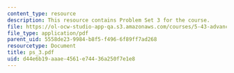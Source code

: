 ```yaml
---
content_type: resource
description: This resource contains Problem Set 3 for the course.
file: https://ol-ocw-studio-app-qa.s3.amazonaws.com/courses/5-43-advanced-organic-chemistry-spring-2007/d44e6b19aaae4561e74436a250f7e1e8_ps_3.pdf
file_type: application/pdf
parent_uid: 5558de23-9984-b8f5-f496-6f89ff7ad268
resourcetype: Document
title: ps_3.pdf
uid: d44e6b19-aaae-4561-e744-36a250f7e1e8
---
```

